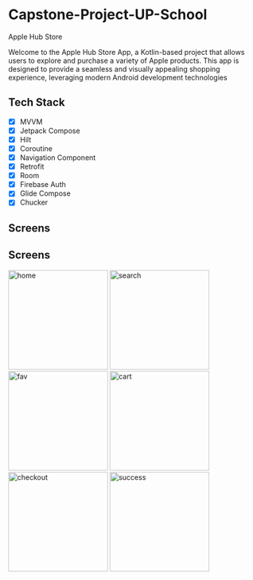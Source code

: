 # Capstone-Project-UP-School
Apple Hub Store

Welcome to the Apple Hub Store App, a Kotlin-based project that allows users to explore and purchase a variety of Apple products. This app is designed to provide a seamless and visually appealing shopping experience, leveraging modern Android development technologies

## Tech Stack

- [X] MVVM
- [X] Jetpack Compose
- [X] Hilt
- [X] Coroutine
- [X] Navigation Component
- [X] Retrofit
- [X] Room
- [X] Firebase Auth
- [X] Glide Compose
- [X] Chucker

## Screens



## Screens

<img src="https://github.com/CerenBozada/Capstone-Project-UP-School/raw/main/assets/69468105/db961ea8-1a95-46b0-9fca-285e90d6c532.png" width="200" alt="home">

<img src="https://github.com/CerenBozada/Capstone-Project-UP-School/raw/main/assets/69468105/ae669ef1-358f-4aef-b40f-bc68755869e7.png" width="200" alt="search">

<img src="https://github.com/CerenBozada/Capstone-Project-UP-School/raw/main/assets/69468105/7ac0ec17-8c36-4be7-ba80-9eff73ebc9ad.png" width="200" alt="fav">

<img src="https://github.com/CerenBozada/Capstone-Project-UP-School/raw/main/assets/69468105/b09d10a5-f0a5-4701-83bd-92646a34224b.png" width="200" alt="cart">

<img src="https://github.com/CerenBozada/Capstone-Project-UP-School/raw/main/assets/69468105/0561683d-b871-4c4a-a259-7c72761688ba.png" width="200" alt="checkout">

<img src="https://github.com/CerenBozada/Capstone-Project-UP-School/raw/main/assets/69468105/16da3e10-85c0-44b1-a484-94de4a4ee795.png" width="200" alt="success">
